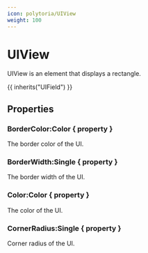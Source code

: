 ```yaml
---
icon: polytoria/UIView
weight: 100
---
```


# UIView

UIView is an element that displays a rectangle.

{{ inherits("UIField") }}

## Properties

### BorderColor:Color { property }

The border color of the UI.

### BorderWidth:Single { property }

The border width of the UI.

### Color:Color { property }

The color of the UI.

### CornerRadius:Single { property }

Corner radius of the UI.
